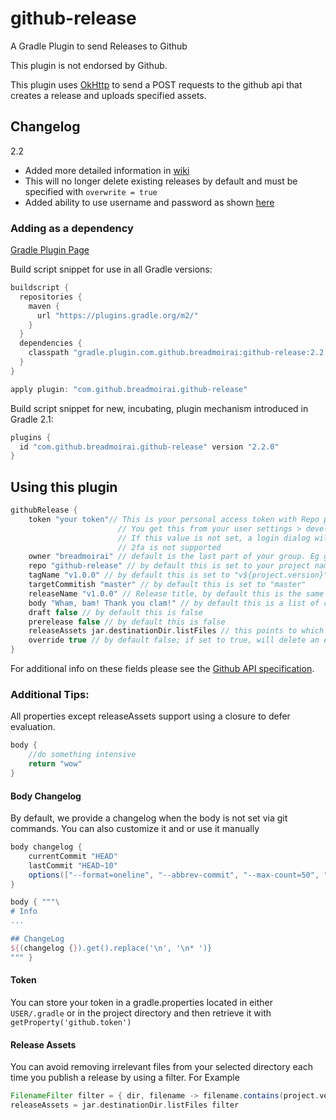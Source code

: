 # github-release
A Gradle Plugin to send Releases to Github

This plugin is not endorsed by Github.

This plugin uses [OkHttp](http://square.github.io/okhttp/) to send a POST requests to the github api that creates a release and uploads specified assets.

## Changelog
2.2
- Added more detailed information in [wiki](https://github.com/BreadMoirai/github-release-gradle-plugin/wiki)
- This will no longer delete existing releases by default and must be specified with `overwrite = true`
- Added ability to use username and password as shown [here](https://github.com/BreadMoirai/github-release-gradle-plugin/wiki#authorization)

### Adding as a dependency
[Gradle Plugin Page](https://plugins.gradle.org/plugin/com.github.breadmoirai.github-release)

Build script snippet for use in all Gradle versions:
```groovy
buildscript {
  repositories {
    maven {
      url "https://plugins.gradle.org/m2/"
    }
  }
  dependencies {
    classpath "gradle.plugin.com.github.breadmoirai:github-release:2.2.0"
  }
}

apply plugin: "com.github.breadmoirai.github-release"
```

Build script snippet for new, incubating, plugin mechanism introduced in Gradle 2.1:
```groovy
plugins {
  id "com.github.breadmoirai.github-release" version "2.2.0"
}
```

## Using this plugin

```groovy
githubRelease {
    token "your token"// This is your personal access token with Repo permissions
                        // You get this from your user settings > developer settings
                        // If this value is not set, a login dialog will prompt you for your credentials.
                        // 2fa is not supported
    owner "breadmoirai" // default is the last part of your group. Eg group: "com.github.breadmoirai" => owner: "breadmoirai"
    repo "github-release" // by default this is set to your project name
    tagName "v1.0.0" // by default this is set to "v${project.version}"
    targetCommitish "master" // by default this is set to "master"
    releaseName "v1.0.0" // Release title, by default this is the same as the tagName
    body "Wham, bam! Thank you clam!" // by default this is a list of commits from the current commit to the last commit associated with a github release
    draft false // by default this is false
    prerelease false // by default this is false
    releaseAssets jar.destinationDir.listFiles // this points to which files you want to upload as assets with your release
    override true // by default false; if set to true, will delete an existing release with the same tag and name
}
```
For additional info on these fields please see the [Github API specification](https://developer.github.com/v3/repos/releases/#create-a-release).


### Additional Tips:

All properties except releaseAssets support using a closure to defer evaluation.
```groovy
body {
    //do something intensive
    return "wow"
}
```
#### Body Changelog
By default, we provide a changelog when the body is not set via git commands.
You can also customize it and or use it manually
```groovy
body changelog {
    currentCommit "HEAD"
    lastCommit "HEAD~10"
    options(["--format=oneline", "--abbrev-commit", "--max-count=50", "graph"])
}
```
```groovy
body { """\
# Info
...

## ChangeLog
${(changelog {}).get().replace('\n', '\n* ')}
""" }
```


#### Token
You can store your token in a gradle.properties located in either `USER/.gradle` or in the project directory and then retrieve it with `getProperty('github.token')`

#### Release Assets
You can avoid removing irrelevant files from your selected directory each time you publish a release by using a filter. 
For Example 
```groovy
FilenameFilter filter = { dir, filename -> filename.contains(project.version) }
releaseAssets = jar.destinationDir.listFiles filter
```
